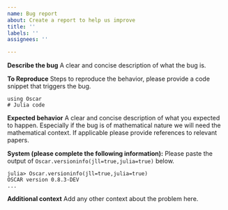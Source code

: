 ```yaml
---
name: Bug report
about: Create a report to help us improve
title: ''
labels: ''
assignees: ''

---
```


**Describe the bug**
A clear and concise description of what the bug is.

**To Reproduce**
Steps to reproduce the behavior, please provide a code snippet that triggers
the bug.
```
using Oscar
# Julia code
```

**Expected behavior**
A clear and concise description of what you expected to happen. Especially if
the bug is of mathematical nature we will need the mathematical context. If
applicable please provide references to relevant papers.

**System (please complete the following information):**
Please paste the output of `Oscar.versioninfo(jll=true,julia=true)` below.
```
julia> Oscar.versioninfo(jll=true,julia=true)
OSCAR version 0.8.3-DEV
...
```

**Additional context**
Add any other context about the problem here.

